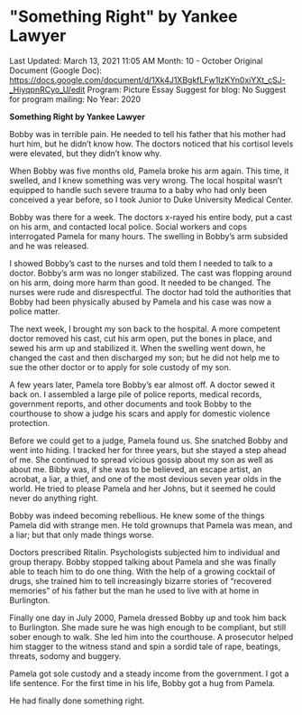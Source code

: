 # "Something Right" by Yankee Lawyer

Last Updated: March 13, 2021 11:05 AM
Month: 10 - October
Original Document (Google Doc): https://docs.google.com/document/d/1Xk4J1XBgkfLFw1lzKYn0xiYXt_cSJ-_HiyqpnRCyo_U/edit
Program: Picture Essay
Suggest for blog: No
Suggest for program mailing: No
Year: 2020

**Something Right by Yankee Lawyer**

Bobby was in terrible pain. He needed to tell his father that his mother had hurt him, but he didn’t know how. The doctors noticed that his cortisol levels were elevated, but they didn’t know why.

When Bobby was five months old, Pamela broke his arm again. This time, it swelled, and I knew something was very wrong. The local hospital wasn’t equipped to handle such severe trauma to a baby who had only been conceived a year before, so I took Junior to Duke University Medical Center.

Bobby was there for a week. The doctors x-rayed his entire body, put a cast on his arm, and contacted local police. Social workers and cops interrogated Pamela for many hours. The swelling in Bobby’s arm subsided and he was released.

I showed Bobby’s cast to the nurses and told them I needed to talk to a doctor. Bobby’s arm was no longer stabilized. The cast was flopping around on his arm, doing more harm than good. It needed to be changed. The nurses were rude and disrespectful. The doctor had told the authorities that Bobby had been physically abused by Pamela and his case was now a police matter.

The next week, I brought my son back to the hospital. A more competent doctor removed his cast, cut his arm open, put the bones in place, and sewed his arm up and stabilized it. When the swelling went down, he changed the cast and then discharged my son; but he did not help me to sue the other doctor or to apply for sole custody of my son.

A few years later, Pamela tore Bobby’s ear almost off. A doctor sewed it back on. I assembled a large pile of police reports, medical records, government reports, and other documents and took Bobby to the courthouse to show a judge his scars and apply for domestic violence protection.

Before we could get to a judge, Pamela found us. She snatched Bobby and went into hiding. I tracked her for three years, but she stayed a step ahead of me. She continued to spread vicious gossip about my son as well as about me. Bibby was, if she was to be believed, an escape artist, an acrobat, a liar, a thief, and one of the most devious seven year olds in the world. He tried to please Pamela and her Johns, but it seemed he could never do anything right.

Bobby was indeed becoming rebellious. He knew some of the things Pamela did with strange men. He told grownups that Pamela was mean, and a liar; but that only made things worse.

Doctors prescribed Ritalin. Psychologists subjected him to individual and group therapy. Bobby stopped talking about Pamela and she was finally able to teach him to do one thing. With the help of a growing cocktail of drugs, she trained him to tell increasingly bizarre stories of “recovered memories” of his father but the man he used to live with at home in Burlington.

Finally one day in July 2000, Pamela dressed Bobby up and took him back to Burlington. She made sure he was high enough to be compliant, but still sober enough to walk. She led him into the courthouse. A prosecutor helped him stagger to the witness stand and spin a sordid tale of rape, beatings, threats, sodomy and buggery.

Pamela got sole custody and a steady income from the government. I got a life sentence. For the first time in his life, Bobby got a hug from Pamela.

He had finally done something right.